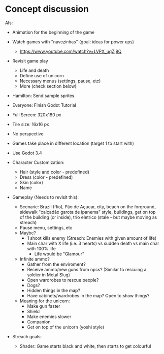 # Concept discussion

AIs:
- Animation for the beginning of the game
- Watch games with "navezinhas" (goal: ideas for power ups)
  - https://www.youtube.com/watch?v=LVPX_uqZj8Q
- Revisit game play
  - Life and death
  - Define use of unicorn
  - Necessary menus (settings, pause, etc)
  - More (check section below)
- Hamilton: Send sample sprites
- Everyone: Finish Godot Tutorial

- Full Screen: 320x180 px
- Tile size: 16x16 px
- No perspective
- Games take place in different location (target 1 to start with)
- Use Godot 3.4

- Character Customization:
  - Hair (style and color - predefined)
  - Dress (color - predefined)
  - Skin (color)
  - Name

- Gameplay (Needs to revisit this):
  - Scenarie: Brazil (Rio), Pão de Açucar, city, beach on the forground, sidewalk "calçadão garota de ipanema" style, buildings, get on top of the building (or inside), trio eletrico (stale - but maybe moving as streach)
  - Pause menu, settings, etc
  - Maybe? 
    - 1 shoot kills enemy (Streach: Enemies with given amount of life)
    - Main char with X life (i.e. 3 hearts) vs sudden death vs main char with 100% life
      - Life would be "Glamour"
  - Infinite ammo?
    - Gather from the enviroment?
    - Receive ammo/new guns from npcs? (Similar to rescuing a soldier in Metal Slug)
    - Open wardrobes to rescue people?
    - Dogs?
    - Hidden things in the map?
    - Have cabinets/wardrobes in the map? Open to show things?
  -  Meaning for the unicorn:
     -  Make gun faster
     -  Shield
     -  Make enemies slower
     -  Companion
     -  Get on top of the unicorn (yoshi style)

- Streach goals:
  - Shader: Game starts black and white, then starts to get colourful